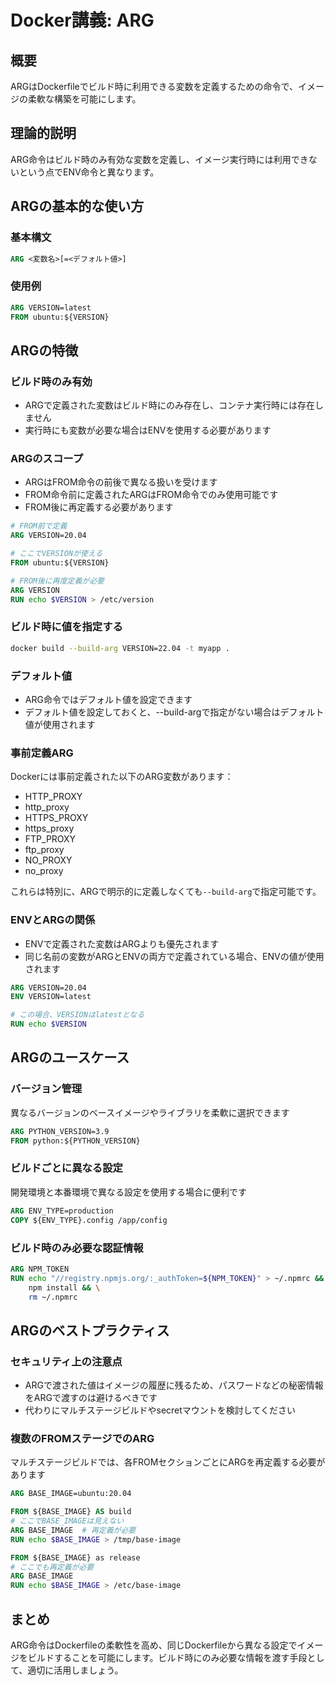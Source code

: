 # Docker講義: ARG

## 概要
ARGはDockerfileでビルド時に利用できる変数を定義するための命令で、イメージの柔軟な構築を可能にします。

## 理論的説明
ARG命令はビルド時のみ有効な変数を定義し、イメージ実行時には利用できないという点でENV命令と異なります。

## ARGの基本的な使い方

### 基本構文
```dockerfile
ARG <変数名>[=<デフォルト値>]
```

### 使用例
```dockerfile
ARG VERSION=latest
FROM ubuntu:${VERSION}
```

## ARGの特徴

### ビルド時のみ有効
- ARGで定義された変数はビルド時にのみ存在し、コンテナ実行時には存在しません
- 実行時にも変数が必要な場合はENVを使用する必要があります

### ARGのスコープ
- ARGはFROM命令の前後で異なる扱いを受けます
- FROM命令前に定義されたARGはFROM命令でのみ使用可能です
- FROM後に再定義する必要があります

```dockerfile
# FROM前で定義
ARG VERSION=20.04

# ここでVERSIONが使える
FROM ubuntu:${VERSION}

# FROM後に再度定義が必要
ARG VERSION
RUN echo $VERSION > /etc/version
```

### ビルド時に値を指定する
```bash
docker build --build-arg VERSION=22.04 -t myapp .
```

### デフォルト値
- ARG命令ではデフォルト値を設定できます
- デフォルト値を設定しておくと、--build-argで指定がない場合はデフォルト値が使用されます

### 事前定義ARG
Dockerには事前定義された以下のARG変数があります：
- HTTP_PROXY
- http_proxy
- HTTPS_PROXY
- https_proxy
- FTP_PROXY
- ftp_proxy
- NO_PROXY
- no_proxy

これらは特別に、ARGで明示的に定義しなくても`--build-arg`で指定可能です。

### ENVとARGの関係
- ENVで定義された変数はARGよりも優先されます
- 同じ名前の変数がARGとENVの両方で定義されている場合、ENVの値が使用されます

```dockerfile
ARG VERSION=20.04
ENV VERSION=latest

# この場合、VERSIONはlatestとなる
RUN echo $VERSION
```

## ARGのユースケース

### バージョン管理
異なるバージョンのベースイメージやライブラリを柔軟に選択できます
```dockerfile
ARG PYTHON_VERSION=3.9
FROM python:${PYTHON_VERSION}
```

### ビルドごとに異なる設定
開発環境と本番環境で異なる設定を使用する場合に便利です
```dockerfile
ARG ENV_TYPE=production
COPY ${ENV_TYPE}.config /app/config
```

### ビルド時のみ必要な認証情報
```dockerfile
ARG NPM_TOKEN
RUN echo "//registry.npmjs.org/:_authToken=${NPM_TOKEN}" > ~/.npmrc && \
    npm install && \
    rm ~/.npmrc
```

## ARGのベストプラクティス

### セキュリティ上の注意点
- ARGで渡された値はイメージの履歴に残るため、パスワードなどの秘密情報をARGで渡すのは避けるべきです
- 代わりにマルチステージビルドやsecretマウントを検討してください

### 複数のFROMステージでのARG
マルチステージビルドでは、各FROMセクションごとにARGを再定義する必要があります

```dockerfile
ARG BASE_IMAGE=ubuntu:20.04

FROM ${BASE_IMAGE} AS build
# ここでBASE_IMAGEは見えない
ARG BASE_IMAGE  # 再定義が必要
RUN echo $BASE_IMAGE > /tmp/base-image

FROM ${BASE_IMAGE} as release
# ここでも再定義が必要
ARG BASE_IMAGE
RUN echo $BASE_IMAGE > /etc/base-image
```

## まとめ
ARG命令はDockerfileの柔軟性を高め、同じDockerfileから異なる設定でイメージをビルドすることを可能にします。ビルド時にのみ必要な情報を渡す手段として、適切に活用しましょう。
